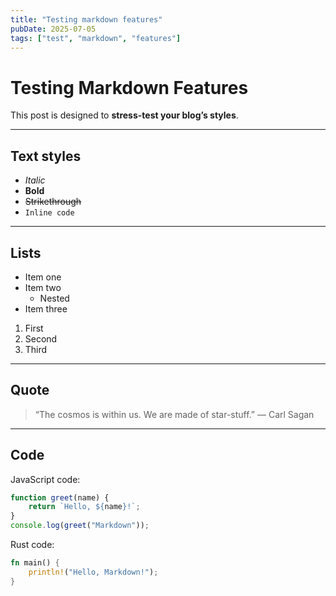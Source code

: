 ```yaml
---
title: "Testing markdown features"
pubDate: 2025-07-05
tags: ["test", "markdown", "features"]
---
```


# Testing Markdown Features

This post is designed to **stress-test your blog’s styles**.

---

## Text styles

- _Italic_
- **Bold**
- ~~Strikethrough~~
- `Inline code`

---

## Lists

- Item one
- Item two
    - Nested
- Item three

1. First
2. Second
3. Third

---

## Quote

> “The cosmos is within us. We are made of star-stuff.” — Carl Sagan

---

## Code

JavaScript code:

```javascript
function greet(name) {
    return `Hello, ${name}!`;
}
console.log(greet("Markdown"));
```

Rust code:

```rust
fn main() {
    println!("Hello, Markdown!");
}
```
